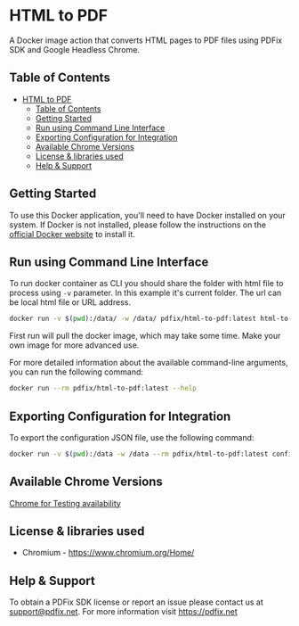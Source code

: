 # HTML to PDF

A Docker image action that converts HTML pages to PDF files using PDFix SDK and Google Headless Chrome.

## Table of Contents

- [HTML to PDF](#html-to-pdf)
  - [Table of Contents](#table-of-contents)
  - [Getting Started](#getting-started)
  - [Run using Command Line Interface](#run-using-command-line-interface)
  - [Exporting Configuration for Integration](#exporting-configuration-for-integration)
  - [Available Chrome Versions](#available-chrome-versions)
  - [License \& libraries used](#license--libraries-used)
  - [Help \& Support](#help--support)

## Getting Started

To use this Docker application, you'll need to have Docker installed on your system. If Docker is not installed, please follow the instructions on the [official Docker website](https://docs.docker.com/get-docker/) to install it.

## Run using Command Line Interface

To run docker container as CLI you should share the folder with html file to process using `-v` parameter. In this example it's current folder. The url can be local html file or URL address.

```bash
docker run -v $(pwd):/data/ -w /data/ pdfix/html-to-pdf:latest html-to-pdf -i index.html -o convert.pdf
```

First run will pull the docker image, which may take some time. Make your own image for more advanced use.

For more detailed information about the available command-line arguments, you can run the following command:

```bash
docker run --rm pdfix/html-to-pdf:latest --help
```

## Exporting Configuration for Integration

To export the configuration JSON file, use the following command:

```bash
docker run -v $(pwd):/data -w /data --rm pdfix/html-to-pdf:latest config -o config.json
```

## Available Chrome Versions

[Chrome for Testing availability](https://googlechromelabs.github.io/chrome-for-testing/)

## License & libraries used

- Chromium - https://www.chromium.org/Home/

## Help & Support

To obtain a PDFix SDK license or report an issue please contact us at support@pdfix.net.
For more information visit https://pdfix.net
